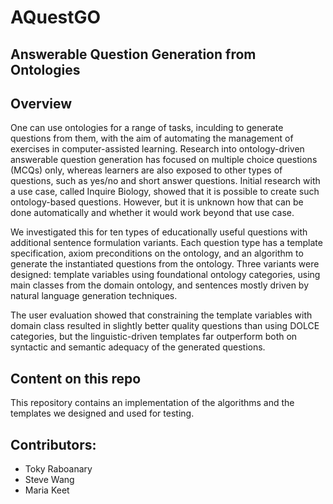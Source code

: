 # AQuestGO
## Answerable Question Generation from Ontologies 
 
 ## Overview
One can use ontologies for a range of tasks, inculding to generate questions from them, with the aim of automating the management of exercises in computer-assisted learning. Research into ontology-driven answerable question generation has focused on multiple choice questions (MCQs) only, whereas learners are also exposed to other types of questions, such as yes/no and short answer questions. Initial research with a use case, called Inquire Biology, showed that it is possible to create such ontology-based questions. However, but it is unknown how that can be done automatically and whether it would work beyond that use case. 

We investigated this for ten types of educationally useful questions with additional sentence formulation variants. Each question type has a template specification, axiom preconditions on the ontology, and an algorithm to generate the instantiated questions  from the ontology. 
Three variants were designed: template variables using foundational ontology categories, using main classes from the domain ontology, and sentences mostly driven by natural language generation techniques. 

The user evaluation showed that constraining the template variables with domain class resulted in slightly better quality questions than using DOLCE categories, but the linguistic-driven templates far outperform both on syntactic and semantic adequacy of the generated questions.

## Content on this repo

This repository contains an implementation of the algorithms and the templates we designed and used for testing.

## Contributors:
- Toky Raboanary
- Steve Wang
- Maria Keet


